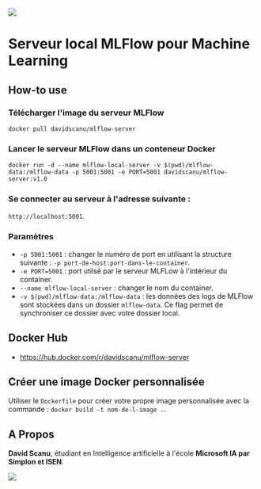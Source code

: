 <img src="https://uploads-ssl.webflow.com/6108e07db6795265f203a636/61f90cbb8c06383f8944720e_ML%20Flow.png" >

# Serveur local MLFlow pour Machine Learning

## How-to use

### Télécharger l'image du serveur MLFlow 

`docker pull davidscanu/mlflow-server`

### Lancer le serveur MLFlow dans un conteneur Docker 

`docker run -d --name mlflow-local-server -v $(pwd)/mlflow-data:/mlflow-data -p 5001:5001 -e PORT=5001 davidscanu/mlflow-server:v1.0`

### Se connecter au serveur à l'adresse suivante :
`http://localhost:5001`.

### Paramètres

- `-p 5001:5001` : changer le numéro de port en utilisant la structure suivante : `-p port-de-host:port-dans-le-container`.
- `-e PORT=5001` : port utilsé par le serveur MLFLow à l'intérieur du container.
- `--name mlflow-local-server` : changer le nom du container.
- `-v $(pwd)/mlflow-data:/mlflow-data` : les données des logs de MLFlow sont stockées dans un dossier `mlflow-data`. Ce flag permet de synchroniser ce dossier avec votre dossier local. 

## Docker Hub

- <a href="https://hub.docker.com/r/davidscanu/mlflow-server" target="_BLANK">https://hub.docker.com/r/davidscanu/mlflow-server</a>

## Créer une image Docker personnalisée

Utiliser le `Dockerfile` pour créer votre propre image personnalisée avec la commande :
`docker build -t nom-de-l-image .`.

## A Propos

**David Scanu**, étudiant en Intelligence artificielle à l'école **Microsoft IA par Simplon et ISEN**.

<a href="https://www.linkedin.com/in/davidscanu14/"><img src="https://img.shields.io/badge/LinkedIn-0077B5?style=for-the-badge&logo=linkedin&logoColor=white" ></a>